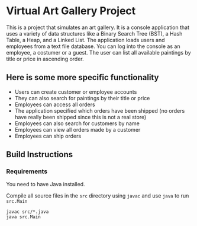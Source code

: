 # Virtual Art Gallery Project
This is a project that simulates an art gallery. It is a console application that uses a variety of data structures like a Binary Search Tree (BST), a Hash Table, a Heap, and a Linked List. The application loads users and employees from a text file database. You can log into the console as an employee, a costumer or a guest. The user can list all available paintings by title or price in ascending order. 

## Here is some more specific functionality

* Users can create customer or employee accounts
* They can also search for paintings by their title or price  
* Employees can access all orders
* The application specified which orders have been shipped (no orders have really been shipped since this is not a real store)
* Employees can also search for customers by name
* Employees can view all orders made by a customer
* Employees can ship orders

## Build Instructions
### Requirements
You need to have Java installed.

Compile all source files in the `src` directory using `javac` and use `java` to run `src.Main`
```
javac src/*.java
java src.Main
```
